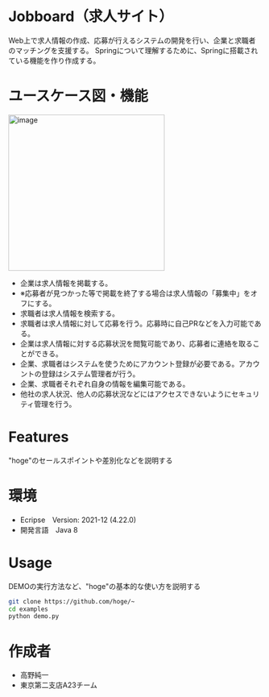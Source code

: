# Jobboard（求人サイト）

Web上で求人情報の作成、応募が行えるシステムの開発を行い、企業と求職者のマッチングを支援する。
Springについて理解するために、Springに搭載されている機能を作り作成する。 

# ユースケース図・機能
<img width="310" alt="image" src="https://user-images.githubusercontent.com/60534220/148329478-a6551b92-e833-4e2d-b9b8-2e54386fb1a2.png">

- 企業は求人情報を掲載する。
- ※応募者が見つかった等で掲載を終了する場合は求人情報の「募集中」をオフにする。
- 求職者は求人情報を検索する。
- 求職者は求人情報に対して応募を行う。応募時に自己PRなどを入力可能である。
- 企業は求人情報に対する応募状況を閲覧可能であり、応募者に連絡を取ることができる。
- 企業、求職者はシステムを使うためにアカウント登録が必要である。アカウントの登録はシステム管理者が行う。
- 企業、求職者それぞれ自身の情報を編集可能である。
- 他社の求人状況、他人の応募状況などにはアクセスできないようにセキュリティ管理を行う。


# Features

"hoge"のセールスポイントや差別化などを説明する

# 環境

* Ecripse　Version: 2021-12 (4.22.0)
* 開発言語　Java 8

# Usage

DEMOの実行方法など、"hoge"の基本的な使い方を説明する

```bash
git clone https://github.com/hoge/~
cd examples
python demo.py
```

# 作成者

* 高野純一
* 東京第二支店A23チーム
